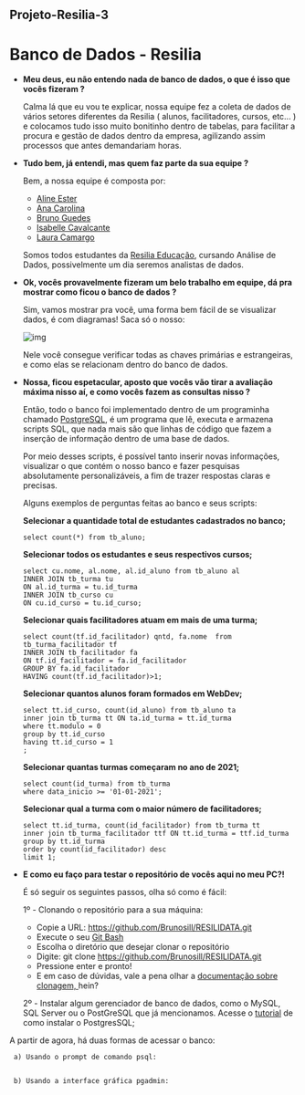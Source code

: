 ## Projeto-Resilia-3
# Banco de Dados - Resilia
- **Meu deus, eu não entendo nada de banco de dados, o que é isso que vocês fizeram ?**

   Calma lá que eu vou te explicar, nossa equipe fez a coleta de dados de vários setores diferentes da Resilia ( alunos, facilitadores, cursos, etc... )
   e colocamos tudo isso muito bonitinho dentro de tabelas, para facilitar a procura e gestão de dados dentro da empresa, agilizando assim processos que antes
   demandariam horas.

- **Tudo bem, já entendi, mas quem faz parte da sua equipe ?**

   Bem, a nossa equipe é composta por:
  
   - [Aline Ester ](https://github.com/enilaester)
   - [Ana Carolina](https://github.com/amoralles)
   - [Bruno Guedes](https://github.com/Brunosill)
   - [Isabelle Cavalcante](https://github.com/isa-sputnik)
   - [Laura Camargo](https://github.com/LauraCamargo-tech)
  
   Somos todos estudantes da [Resilia Educação](https://www.resilia.com.br/), cursando Análise de Dados, possivelmente um dia seremos analistas de dados.
 
 - **Ok, vocês provavelmente fizeram um belo trabalho em equipe, dá pra mostrar como ficou o banco de dados ?**
 
   Sim, vamos  mostrar pra você, uma forma bem fácil de se visualizar dados, é com diagramas! Saca só o nosso:
   
   ![img](https://dbdiagram.io/d/62f4f39ec2d9cf52fa8c5cc2) 
   
   Nele você consegue verificar todas as chaves primárias e estrangeiras, e como elas se relacionam dentro do banco de dados.
   
 - **Nossa, ficou espetacular, aposto que vocês vão tirar a avaliação máxima nisso aí, e como vocês fazem as consultas nisso ?**
 
   Então, todo o banco foi implementado dentro de um programinha chamado [PostgreSQL](https://www.postgresql.org/), é um programa que lê, executa e armazena
   scripts SQL, que nada mais são que linhas de código que fazem a inserção de informação dentro de uma base de dados.
   
   Por meio desses scripts, é possível tanto inserir novas informações, visualizar o que contém o nosso banco e fazer pesquisas
   absolutamente personalizáveis, a fim de trazer respostas claras e precisas.
   
   Alguns exemplos de perguntas feitas ao banco e seus scripts:
   
   **Selecionar a quantidade total de estudantes cadastrados no banco;**
   ```
   select count(*) from tb_aluno;
   ```

   **Selecionar todos os estudantes e seus respectivos cursos;**
   ```
   select cu.nome, al.nome, al.id_aluno from tb_aluno al
   INNER JOIN tb_turma tu
   ON al.id_turma = tu.id_turma
   INNER JOIN tb_curso cu
   ON cu.id_curso = tu.id_curso;
   ```
  
   **Selecionar quais facilitadores atuam em mais de uma turma;**
   ```
   select count(tf.id_facilitador) qntd, fa.nome  from tb_turma_facilitador tf
   INNER JOIN tb_facilitador fa
   ON tf.id_facilitador = fa.id_facilitador
   GROUP BY fa.id_facilitador
   HAVING count(tf.id_facilitador)>1;
   ```
   **Selecionar quantos alunos foram formados em WebDev;**
   ```
   select tt.id_curso, count(id_aluno) from tb_aluno ta
   inner join tb_turma tt ON ta.id_turma = tt.id_turma
   where tt.modulo = 0
   group by tt.id_curso
   having tt.id_curso = 1
   ;
   ```

   **Selecionar quantas turmas começaram no ano de 2021;**
   ```
   select count(id_turma) from tb_turma
   where data_inicio >= '01-01-2021';
   ```
  
   **Selecionar qual a turma com o maior número de facilitadores;**
   ```
   select tt.id_turma, count(id_facilitador) from tb_turma tt
   inner join tb_turma_facilitador ttf ON tt.id_turma = ttf.id_turma
   group by tt.id_turma
   order by count(id_facilitador) desc
   limit 1;
    ```
    
 -  **E como eu faço para testar o repositório de vocês aqui no meu PC?!**
  
    É só seguir os seguintes passos, olha só como é fácil:
    
    1º - Clonando o repositório para a sua máquina:
    - Copie a URL: https://github.com/Brunosill/RESILIDATA.git
    - Execute o seu [Git Bash](https://git-scm.com/downloads)
     - Escolha o diretório que desejar clonar o repositório 
    - Digite: git clone https://github.com/Brunosill/RESILIDATA.git
     - Pressione enter e pronto! 
     - E em caso de dúvidas, vale a pena olhar a [documentação sobre clonagem, ](https://docs.github.com/pt/repositories/creating-and-managing-repositories/cloning-a-repository)hein? 
     
     2º  - Instalar algum gerenciador de banco de dados, como o MySQL, SQL Server ou o PostGreSQL que já mencionamos. Acesse o [tutorial](https://docs.google.com/document/d/1hYfmJQQcQe6Nx39Klx---21RSSVsjWEOxh6yN_0nJQM/edit?usp=sharing) de como instalar o PostgresSQL;
  
  A partir de agora, há duas formas de acessar o banco:
     
     
     a) Usando o prompt de comando psql:
     
     
     b) Usando a interface gráfica pgadmin:
    
    
